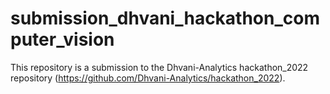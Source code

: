 # submission_dhvani_hackathon_computer_vision
This repository is a submission to the Dhvani-Analytics hackathon_2022 repository (https://github.com/Dhvani-Analytics/hackathon_2022).

